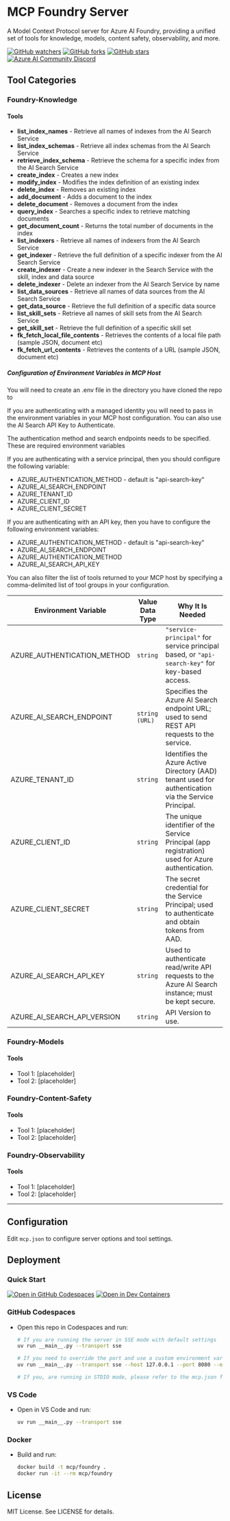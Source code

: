 # MCP Foundry Server

A Model Context Protocol server for Azure AI Foundry, providing a unified set of tools for knowledge, models, content safety, observability, and more.

[![GitHub watchers](https://img.shields.io/github/watchers/azure-ai-foundry/mcp-foundry.svg?style=social&label=Watch)](https://github.com/azure-ai-foundry/mcp-foundry/watchers)
[![GitHub forks](https://img.shields.io/github/forks/azure-ai-foundry/mcp-foundry.svg?style=social&label=Fork)](https://github.com/azure-ai-foundry/mcp-foundry/fork)
[![GitHub stars](https://img.shields.io/github/stars/azure-ai-foundry/mcp-foundry?style=social&label=Star)](https://github.com/azure-ai-foundry/mcp-foundry/stargazers)
[![Azure AI Community Discord](https://dcbadge.vercel.app/api/server/ByRwuEEgH4)](https://discord.gg/REmjGvvFpW)

## Tool Categories

### Foundry-Knowledge
#### Tools
- **list_index_names** - Retrieve all names of indexes from the AI Search Service  
- **list_index_schemas** - Retrieve all index schemas from the AI Search Service  
- **retrieve_index_schema** - Retrieve the schema for a specific index from the AI Search Service  
- **create_index** - Creates a new index  
- **modify_index** - Modifies the index definition of an existing index  
- **delete_index** - Removes an existing index  
- **add_document** - Adds a document to the index  
- **delete_document** - Removes a document from the index  
- **query_index** - Searches a specific index to retrieve matching documents  
- **get_document_count** - Returns the total number of documents in the index  
- **list_indexers** - Retrieve all names of indexers from the AI Search Service  
- **get_indexer** - Retrieve the full definition of a specific indexer from the AI Search Service  
- **create_indexer** - Create a new indexer in the Search Service with the skill, index and data source  
- **delete_indexer** - Delete an indexer from the AI Search Service by name  
- **list_data_sources** - Retrieve all names of data sources from the AI Search Service  
- **get_data_source** - Retrieve the full definition of a specific data source  
- **list_skill_sets** - Retrieve all names of skill sets from the AI Search Service  
- **get_skill_set** - Retrieve the full definition of a specific skill set  
- **fk_fetch_local_file_contents** - Retrieves the contents of a local file path (sample JSON, document etc)  
- **fk_fetch_url_contents** - Retrieves the contents of a URL (sample JSON, document etc)


##### Configuration of Environment Variables in MCP Host

You will need to create an .env file in the directory you have cloned the repo to

If you are authenticating with a managed identity you will need to pass in the environment variables in your MCP host configuration. You can also use the AI Search API Key to Authenticate.

The authentication method and search endpoints needs to be specified. These are required environment variables

If you are authenticating with a service principal, then you should configure the following variable:
- AZURE_AUTHENTICATION_METHOD - default is "api-search-key"
- AZURE_AI_SEARCH_ENDPOINT
- AZURE_TENANT_ID
- AZURE_CLIENT_ID
- AZURE_CLIENT_SECRET

If you are authenticating with an API key, then you have to configure the following environment variables:
- AZURE_AUTHENTICATION_METHOD - default is "api-search-key"
- AZURE_AI_SEARCH_ENDPOINT
- AZURE_AUTHENTICATION_METHOD
- AZURE_AI_SEARCH_API_KEY

You can also filter the list of tools returned to your MCP host by specifying a comma-delimited list of tool groups in your configuration.

| Environment Variable            | Value Data Type  | Why It Is Needed                                                                                           |
|---------------------------------|------------------|------------------------------------------------------------------------------------------------------------|
| AZURE_AUTHENTICATION_METHOD     | `string`         | `"service-principal"` for service principal based, or `"api-search-key"` for key-based access.             |
| AZURE_AI_SEARCH_ENDPOINT        | `string (URL)`   | Specifies the Azure AI Search endpoint URL; used to send REST API requests to the service.                 |
| AZURE_TENANT_ID                 | `string`         | Identifies the Azure Active Directory (AAD) tenant used for authentication via the Service Principal.      |
| AZURE_CLIENT_ID                 | `string`         | The unique identifier of the Service Principal (app registration) used for Azure authentication.           |
| AZURE_CLIENT_SECRET             | `string`         | The secret credential for the Service Principal; used to authenticate and obtain tokens from AAD.          |
| AZURE_AI_SEARCH_API_KEY         | `string`         | Used to authenticate read/write API requests to the Azure AI Search instance; must be kept secure.         |
| AZURE_AI_SEARCH_API_VERSION     | `string`         | API Version to use.                                                                                        |


### Foundry-Models
#### Tools
- Tool 1: [placeholder]
- Tool 2: [placeholder]

### Foundry-Content-Safety
#### Tools
- Tool 1: [placeholder]
- Tool 2: [placeholder]

### Foundry-Observability
#### Tools
- Tool 1: [placeholder]
- Tool 2: [placeholder]

---

## Configuration

Edit `mcp.json` to configure server options and tool settings.

## Deployment

### Quick Start

[![Open in GitHub Codespaces](https://img.shields.io/static/v1?style=for-the-badge&label=GitHub+Codespaces&message=Open&color=brightgreen&logo=github)](https://github.com/codespaces/new?hide_repo_select=true&ref=main&repo=599293758&machine=standardLinux32gb&devcontainer_path=.devcontainer%2Fdevcontainer.json&location=WestUs2)
[![Open in Dev Containers](https://img.shields.io/static/v1?style=for-the-badge&label=Dev%20Containers&message=Open&color=blue&logo=visualstudiocode)](https://vscode.dev/redirect?url=vscode://ms-vscode-remote.remote-containers/cloneInVolume?url=https://github.com/azure-samples/azure-search-openai-demo)

### GitHub Codespaces

- Open this repo in Codespaces and run:
  ```sh
  # If you are running the server in SSE mode with default settings
  uv run __main__.py --transport sse
  
  # If you need to override the port and use a custom environment variable file
  uv run __main__.py --transport sse --host 127.0.0.1 --port 8080 --envFile .env --logLevel DEBUG 
  
  # If you, are running in STDIO mode, please refer to the mcp.json file for how to configure your MCP host
  ```

### VS Code

- Open in VS Code and run:
  ```sh
  uv run __main__.py --transport sse
  ```

### Docker

- Build and run:
  ```sh
  docker build -t mcp/foundry .
  docker run -it --rm mcp/foundry
  ```

## License

MIT License. See LICENSE for details.
